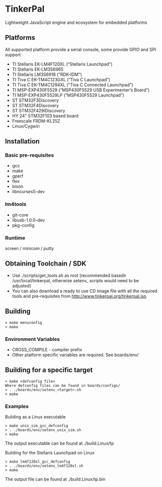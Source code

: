 TinkerPal
=========
Lightweight JavaScript engine and ecosystem for embedded platforms

Platforms
---------
All supported platform provide a serial console, some provide GPIO and SPI support
- TI Stellaris EK-LM4F120XL (“Stellaris Launchpad”)
- TI Stellaris EK-LM3S6965
- TI Stellaris LM3S6918 (“RDK-IDM”)
- TI Tiva C EK-TM4C123GXL (“Tiva C Launchpad”)
- TI Tiva C EK-TM4C1294XL ("Tiva C Connected Launchpad")
- TI MSP-EXP430F5529 (“MSP430F5529 USB Experimenter’s Board”)
- TI MSP-EXP430F5529LP (“MSP430F5529 Launchpad”)
- ST STM32F3Discovery
- ST STM32F4Discovery
- ST STM32F429IDiscovery
- HY 24" STM32F103 based board
- Freescale FRDM-KL25Z
- Linux/Cygwin

Installation
------------
### Basic pre-requisites
- gcc
- make
- gperf
- flex
- bison
- libncurses5-dev

### lm4tools
- git-core
- libusb-1.0.0-dev
- pkg-config

### Runtime
screen / minicom / putty

Obtaining Toolchain / SDK
-------------------------
- Use ./scripts/get_tools.sh as root (recommended basedir /usr/local/tinkerpal,
  otherwise setenv_<target> scripts would need to be adjusted)
- You can also download a ready to use CD image file with all the required tools and pre-requisites from http://www.tinkerpal.org/tinkerpal.iso

Building
--------
```
> make menuconfig
> make
```

### Environment Variables
- CROSS_COMPILE - compiler prefix
- Other platform specific variables are required. See boards/env/

Building for a specific target
------------------------------
```
> make <defconfig file>
Where defconfig files can be found in boards/configs/
> . ./boards/env/setenv_<target>.sh
> make
```

### Examples

Building as a Linux executable
```
> make unix_sim_gcc_defconfig
> . ./boards/env/setenv_unix_sim.sh
> make
```
The output executable can be found at ./build.Linux/tp

Building for the Stellaris Launchpad on Linux
```
> make lm4f120xl_gcc_defconfig
> . ./boards/env/setenv_lm4f120xl.sh
> make
```

The output file can be found at ./build.Linux/tp.bin
